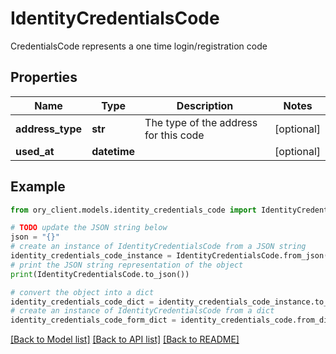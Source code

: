 # IdentityCredentialsCode

CredentialsCode represents a one time login/registration code

## Properties

Name | Type | Description | Notes
------------ | ------------- | ------------- | -------------
**address_type** | **str** | The type of the address for this code | [optional] 
**used_at** | **datetime** |  | [optional] 

## Example

```python
from ory_client.models.identity_credentials_code import IdentityCredentialsCode

# TODO update the JSON string below
json = "{}"
# create an instance of IdentityCredentialsCode from a JSON string
identity_credentials_code_instance = IdentityCredentialsCode.from_json(json)
# print the JSON string representation of the object
print(IdentityCredentialsCode.to_json())

# convert the object into a dict
identity_credentials_code_dict = identity_credentials_code_instance.to_dict()
# create an instance of IdentityCredentialsCode from a dict
identity_credentials_code_form_dict = identity_credentials_code.from_dict(identity_credentials_code_dict)
```
[[Back to Model list]](../README.md#documentation-for-models) [[Back to API list]](../README.md#documentation-for-api-endpoints) [[Back to README]](../README.md)


